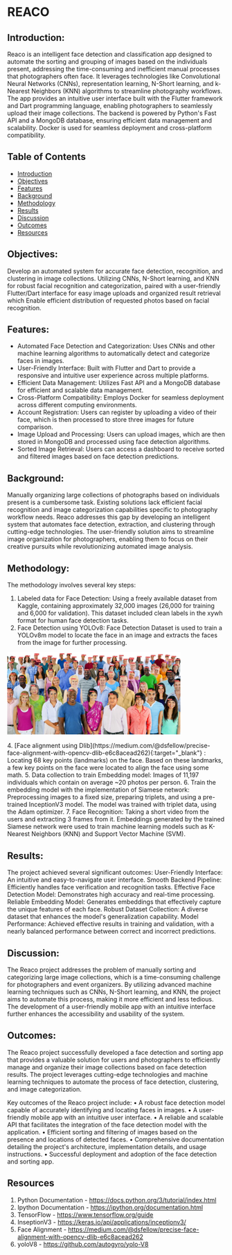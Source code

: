 # REACO


## Introduction:
Reaco is an intelligent face detection and classification app designed to automate the sorting and grouping of images based on the individuals present, addressing the time-consuming and inefficient manual processes that photographers often face. It leverages technologies like Convolutional Neural Networks (CNNs), representation learning, N-Short learning, and k-Nearest Neighbors (KNN) algorithms to streamline photography workflows. The app provides an intuitive user interface built with the Flutter framework and Dart programming language, enabling photographers to seamlessly upload their image collections. The backend is powered by Python's Fast API and a MongoDB database, ensuring efficient data management and scalability. Docker is used for seamless deployment and cross-platform compatibility.

## Table of Contents
- [Introduction](#introduction)
- [Objectives](#objectives)
- [Features](#features)
- [Background](#background)
- [Methodology](#methodology)
- [Results](#results)
- [Discussion](#Discussion)
- [Outcomes](#outcomes)
- [Resources](#resources)

## Objectives:
Develop an automated system for accurate face detection, recognition, and clustering in image collections. Utilizing CNNs, N-Short learning, and KNN for robust facial recognition and categorization, paired with a user-friendly Flutter/Dart interface for easy image uploads and organized result retrieval which Enable efficient distribution of requested photos based on facial recognition.

## Features:
- Automated Face Detection and Categorization: Uses CNNs and other machine learning algorithms to automatically detect and categorize faces in images.
- User-Friendly Interface: Built with Flutter and Dart to provide a responsive and intuitive user experience across multiple platforms.
- Efficient Data Management: Utilizes Fast API and a MongoDB database for efficient and scalable data management.
- Cross-Platform Compatibility: Employs Docker for seamless deployment across different computing environments.
- Account Registration: Users can register by uploading a video of their face, which is then processed to store three images for future comparison.
- Image Upload and Processing: Users can upload images, which are then stored in MongoDB and processed using face detection algorithms.
- Sorted Image Retrieval: Users can access a dashboard to receive sorted and filtered images based on face detection predictions.

## Background:
Manually organizing large collections of photographs based on individuals present is a cumbersome task. Existing solutions lack efficient facial recognition and image categorization capabilities specific to photography workflow needs. Reaco addresses this gap by developing an intelligent system that automates face detection, extraction, and clustering through cutting-edge technologies. The user-friendly solution aims to streamline image organization for photographers, enabling them to focus on their creative pursuits while revolutionizing automated image analysis.

## Methodology:
The methodology involves several key steps:
1. Labeled data for Face Detection: Using a freely available dataset from Kaggle, containing approximately 32,000 images (26,000 for training and 6,000 for validation). This dataset included clean labels in the xywh format for human face detection tasks.
2. Face Detection using YOLOv8: Face Detection Dataset is used to train a YOLOv8m model to locate the face in an image and extracts the faces from the image for further processing.
  <p>
  <img src="https://github.com/C-s-on/REACO/blob/main/gfx/yolo_predict.png" width="400"/>
  </p>
4. [Face alignment using Dlib](https://medium.com/@dsfellow/precise-face-alignment-with-opencv-dlib-e6c8acead262){:target="_blank"}
: Locating 68 key points (landmarks) on the face. Based on these landmarks, a few key points on the face were located to align the face using some math.
5. Data collection to train Embedding model: Images of 11,197 individuals which contain on average ~20 photos per person.
6. Train the embedding model with the implementation of Siamese network: Preprocessing images to a fixed size, preparing triplets, and using a pre-trained InceptionV3 model. The model was trained with triplet data, using the Adam optimizer.
7. Face Recognition: Taking a short video from the users and extracting 3 frames from it. Embeddings generated by the trained Siamese network were used to train machine learning models such as K-Nearest Neighbors (KNN) and Support Vector Machine (SVM).

## Results:
The project achieved several significant outcomes:
User-Friendly Interface: An intuitive and easy-to-navigate user interface.
Smooth Backend Pipeline: Efficiently handles face verification and recognition tasks.
Effective Face Detection Model: Demonstrates high accuracy and real-time processing.
Reliable Embedding Model: Generates embeddings that effectively capture the unique features of each face.
Robust Dataset Collection: A diverse dataset that enhances the model's generalization capability.
Model Performance: Achieved effective results in training and validation, with a nearly balanced performance between correct and incorrect predictions.

## Discussion:
The Reaco project addresses the problem of manually sorting and categorizing large image collections, which is a time-consuming challenge for photographers and event organizers. By utilizing advanced machine learning techniques such as CNNs, N-Short learning, and KNN, the project aims to automate this process, making it more efficient and less tedious. The development of a user-friendly mobile app with an intuitive interface further enhances the accessibility and usability of the system.

## Outcomes:
The Reaco project successfully developed a face detection and sorting app that provides a valuable solution for users and photographers to efficiently manage and organize their image collections based on face detection results. The project leverages cutting-edge technologies and machine learning techniques to automate the process of face detection, clustering, and image categorization.

Key outcomes of the Reaco project include:
• A robust face detection model capable of accurately identifying and locating faces in images.
• A user-friendly mobile app with an intuitive user interface.
• A reliable and scalable API that facilitates the integration of the face detection model with the application.
• Efficient sorting and filtering of images based on the presence and locations of detected faces.
• Comprehensive documentation detailing the project's architecture, implementation details, and usage instructions.
• Successful deployment and adoption of the face detection and sorting app.

## Resources
1. Python Documentation - https://docs.python.org/3/tutorial/index.html
2. Ipython Documentation - https://ipython.org/documentation.html
3. TensorFlow - https://www.tensorflow.org/guide
4. InseptionV3 - https://keras.io/api/applications/inceptionv3/
5. Face Alignment - https://medium.com/@dsfellow/precise-face-alignment-with-opencv-dlib-e6c8acead262
6. yoloV8 - https://github.com/autogyro/yolo-V8
